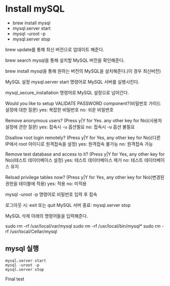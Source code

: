 # Install mySQL
- brew install mysql
- mysql.server start
- mysql -uroot -p
- mysql.server stop 


brew update를 통해 최신 버전으로 업데이트 해준다.

brew search mysql을 통해 설치할 MySQL 버전을 확인해준다.

brew install mysql을 통해 원하는 버전의 MySQL을 설치해준다.(이 경우 최신버전)

MySQL 설정
mysql.server start 명령어로 MySQL 서버를 실행시킨다.

mysql_secure_installation 명령어로 MySQL 설정으로 넘어간다.

Would you like to setup VALIDATE PASSWORD component?(비밀번호 가이드 설정에 대한 질문)
yes: 복잡한 비밀번호
no: 쉬운 비밀번호

Remove anonymous users? (Press y|Y for Yes. any other key for No)(사용자 설정에 관한 질문)
yes: 접속시 -u 옵션필요
no: 접속시 -u 옵션 불필요

Disallow root login remotely? (Press y|Y for Yes, any other key for No)(다른 IP에서 root 아이디로 원격접속을 설정)
yes: 원격접속 불가능
no: 원격접속 가능

Remove test database and access to it? (Press y|Y for Yes, any other key for No)(테스트 데이터베이스 설정)
yes: 테스트 데이터베이스 제거
no: 테스트 데이터베이스 유지

Reload privilege tables now? (Press y|Y for Yes, any other key for No)(변경된 권한을 테이블에 적용)
yes: 적용
no: 미적용

mysql -uroot -p 명령어로 비밀번호 입력 후 접속


로그아웃 시: exit 또는 quit
MySQL 서버 종료: mysql.server stop

MySQL 삭제
아래의 명령어들을 입력해준다.

sudo rm -rf /usr/local/var/mysql
sudo rm -rf /usr/local/bin/mysql*
sudo rm -rf /usr/local/Cellar/mysql

## mysql 실행

```
mysql.server start
mysql -uroot -p
mysql.server stop
```


Final test


